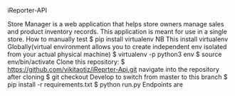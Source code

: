 iReporter-API

Store Manager is a web application that helps store owners manage sales and product inventory records. This application is meant for use in a single store.
How to manually test
$ pip install virtualenv
NB This install virtualenv Globally(virtual environment allows you to create independent env isolated from your actual physical machine)
$ virtualenv -p python3 env
$ source env/bin/activate
Clone this repository: $ https://github.com/vikitaotiz/iReprter-Api.git
navigate into the repository after cloning
$ git checkout Develop to switch from master to this branch
$ pip install -r requirements.txt
$ python run.py
Endpoints are
